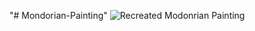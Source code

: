 "# Mondorian-Painting" 
![Recreated Modonrian Painting](https://github.com/Meshia13/Mondorian-Painting/assets/65563803/82c0b636-850a-4a53-8fc7-c0fa01af889d)
